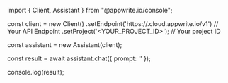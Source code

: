 import { Client, Assistant } from "@appwrite.io/console";

const client = new Client()
    .setEndpoint('https://<REGION>.cloud.appwrite.io/v1') // Your API Endpoint
    .setProject('<YOUR_PROJECT_ID>'); // Your project ID

const assistant = new Assistant(client);

const result = await assistant.chat({
    prompt: '<PROMPT>'
});

console.log(result);
